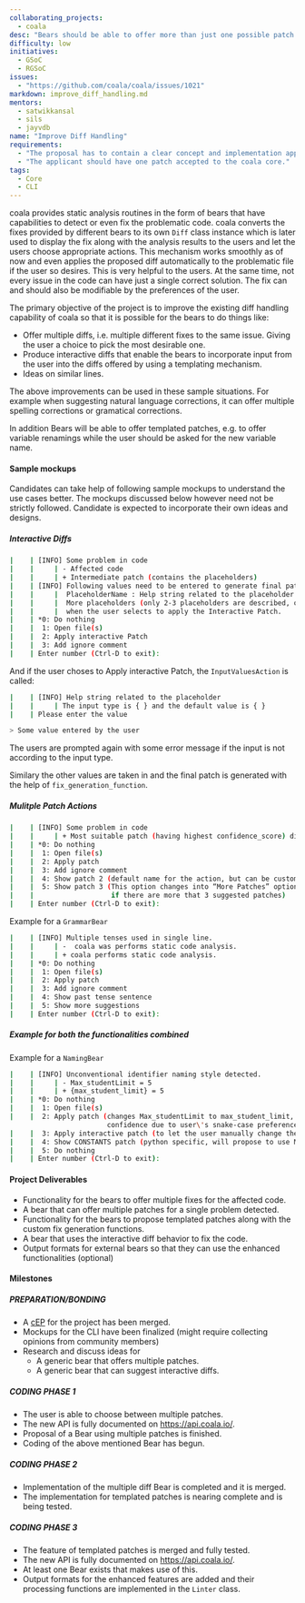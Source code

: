 ```yaml
---
collaborating_projects:
  - coala
desc: "Bears should be able to offer more than just one possible patch for an issue."
difficulty: low
initiatives:
  - GSoC
  - RGSoC
issues:
  - "https://github.com/coala/coala/issues/1021"
markdown: improve_diff_handling.md
mentors:
  - satwikkansal
  - sils
  - jayvdb
name: "Improve Diff Handling"
requirements:
  - "The proposal has to contain a clear concept and implementation approach."
  - "The applicant should have one patch accepted to the coala core."
tags:
  - Core
  - CLI
---
```

coala provides static analysis routines in the form of bears that have
capabilities to detect or even fix the problematic code. coala converts the
fixes provided by different bears to its own `Diff` class instance which is
later used to display the fix along with the analysis results to the users and
let the users choose appropriate actions. This mechanism works smoothly as of
now and even applies the proposed diff automatically to the problematic file
if the user so desires. This is very helpful to the users. At the same time,
not every issue in the code can have just a single correct solution. The fix
can and should also be modifiable by the preferences of the user.

The primary objective of the project is to improve the existing diff handling
capability of coala so that it is possible for the bears to do things like:

-  Offer multiple diffs, i.e. multiple different fixes to the same issue.
Giving the user a choice to pick the most desirable one.
- Produce interactive diffs that enable the bears to incorporate input from the user into the diffs offered by using a
templating mechanism.
- Ideas on similar lines.

The above improvements can be used in these sample situations. For example when
suggesting natural language corrections, it can offer multiple spelling
corrections or gramatical corrections.

In addition Bears will be able to offer templated patches, e.g. to offer
variable renamings while the user should be asked for the new variable name.

#### Sample mockups

Candidates can take help of following sample mockups to understand the use
cases better. The mockups discussed below however need not be strictly
followed. Candidate is expected to incorporate their own ideas and designs.

##### Interactive Diffs

```sh
|    | [INFO] Some problem in code
|    |     | - Affected code
|    |     | + Intermediate patch (contains the placeholders)
|    | [INFO] Following values need to be entered to generate final patch.
|    |     |  PlaceholderName : Help string related to the placeholder.
|    |     |  More placeholders (only 2-3 placeholders are described, others(if any) can be displayed
|    |     |  when the user selects to apply the Interactive Patch.
|    | *0: Do nothing 
|    |  1: Open file(s)
|    |  2: Apply interactive Patch
|    |  3: Add ignore comment
|    | Enter number (Ctrl-D to exit):
```
And if the user choses to Apply interactive Patch, the `InputValuesAction` is
called:

```sh
|    | [INFO] Help string related to the placeholder
|    |     | The input type is { } and the default value is { }
|    | Please enter the value

> Some value entered by the user
```
The users are prompted again with some error message if the input is not
according to the input type.

Similary the other values are taken in and the final patch is generated with
the help of `fix_generation_function`.


##### Mulitple Patch Actions

```sh
|    | [INFO] Some problem in code
|    |     | + Most suitable patch (having highest confidence_score) displayed.
|    | *0: Do nothing
|    |  1: Open file(s)
|    |  2: Apply patch
|    |  3: Add ignore comment
|    |  4: Show patch 2 (default name for the action, but can be customized)
|    |  5: Show patch 3 (This option changes into “More Patches” option, 
|    |                   if there are more that 3 suggested patches)
|    | Enter number (Ctrl-D to exit):
```

Example for a `GrammarBear`
```sh
|    | [INFO] Multiple tenses used in single line.
|    |     | -  coala was performs static code analysis.
|    |     | + coala performs static code analysis.
|    | *0: Do nothing
|    |  1: Open file(s)
|    |  2: Apply patch
|    |  3: Add ignore comment
|    |  4: Show past tense sentence
|    |  5: Show more suggestions
|    | Enter number (Ctrl-D to exit):
```

##### Example for both the functionalities combined

Example for a `NamingBear`

```sh
|    | [INFO] Unconventional identifier naming style detected.
|    |     | - Max_studentLimit = 5
|    |     | + {max_student_limit} = 5
|    | *0: Do nothing
|    |  1: Open file(s)
|    |  2: Apply patch (changes Max_studentLimit to max_student_limit, has highest 
                        confidence due to user\'s snake-case preference in coafile)
|    |  3: Apply interactive patch (to let the user manually change the variable name)
|    |  4: Show CONSTANTS patch (python specific, will propose to use MAX_STUDENT_LIMIT)
|    |  5: Do nothing
|    | Enter number (Ctrl-D to exit):
```

#### Project Deliverables

- Functionality for the bears to offer multiple fixes for the affected code.
- A bear that can offer multiple patches for a single problem detected.
- Functionality for the bears to propose templated patches along with the custom fix generation functions.
- A bear that uses the interactive diff behavior to fix the code.
- Output formats for external bears so that they can use the enhanced functionalities (optional)


#### Milestones

##### PREPARATION/BONDING

* A [cEP](https://coala.io/cep) for the project has been merged.
* Mockups for the CLI have been finalized (might require collecting opinions from community members)
* Research and discuss ideas for
  - A generic bear that offers multiple patches.
  - A generic bear that can suggest interactive diffs.


##### CODING PHASE 1

* The user is able to choose between multiple patches.
* The new API is fully documented on <https://api.coala.io/>.
* Proposal of a Bear using multiple patches is finished.
* Coding of the above mentioned Bear has begun.

##### CODING PHASE 2

* Implementation of the multiple diff Bear is completed and it is merged.
* The implementation for templated patches is nearing complete and is
  being tested.

##### CODING PHASE 3

* The feature of templated patches is merged and fully tested.
* The new API is fully documented on <https://api.coala.io/>.
* At least one Bear exists that makes use of this.
* Output formats for the enhanced features are added and their processing
  functions are implemented in the `Linter` class.
